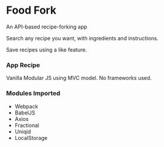 # Food Fork
An API-based recipe-forking app

Search any recipe you want, with ingredients and instructions.

Save recipes using a like feature.


### App Recipe
Vanilla Modular JS using MVC model. No frameworks used.

### Modules Imported
* Webpack
* BabelJS
* Axios
* Fractional
* Uniqid
* LocalStorage